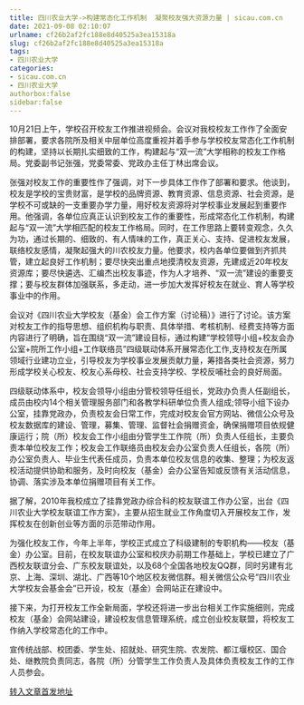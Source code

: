 ```yaml
---
title: 四川农业大学->构建常态化工作机制  凝聚校友强大资源力量 | sicau.com.cn
date: 2021-09-08 02:10:07
urlname: cf26b2af2fc188e8d40525a3ea15318a
slug: cf26b2af2fc188e8d40525a3ea15318a
tags: 
- 四川农业大学
categories:
- sicau.com.cn
- 四川农业大学
authorbox:false
sidebar:false
---
```

10月21日上午，学校召开校友工作推进视频会。会议对我校校友工作作了全面安排部署，要求各院所及相关中层单位高度重视并着手参与学校校友常态化工作机制的构建，坚持以长期扎实细致的工作，构建起与“双一流”大学相称的校友工作格局。党委副书记张强，党委常委、党政办主任丁林出席会议。

张强对校友工作的重要性作了强调，对下一步具体工作作了部署和要求。他谈到，校友是学校的宝贵财富，是学校的品牌资源、教育资源、信息资源、社会资源，是学校不可或缺的一支重要办学力量，用好校友资源将对学校事业发展起到重要作用。他强调，各单位应真正认识到校友工作的重要性，形成常态化工作机制，构建起与“双一流”大学相匹配的校友工作格局。同时，在工作思路上要转变观念，久久为功，通过长期的、细致的、有人情味的工作，真正关心、支持、促进校友发展，联络校友感情，凝聚起强大的川农校友力量。他要求，校内各单位要做到齐抓共管，建立起良好工作机制；要尽快突出重点地摸清校友资源，先建成近20年校友资源库；要尽快遴选、汇编杰出校友事迹，作为人才培养、“双一流”建设的重要支撑；要与校友群体加强联系，多走动，进一步加大发挥好校友在就业、育人等学校事业中的作用。

会议对《四川农业大学校友（基金）会工作方案（讨论稿）》进行了讨论。该方案对校友工作的指导思想、组织机构与职责、具体举措、考核机制、经费支持等方面内容进行了明确，旨在围绕“双一流”建设目标，通过构建“学校领导小组+校友会办公室+院所工作小组+工作联络员”四级联动体系开展常态化工作,支持校友在所属领域行业建功立业，引导校友为学校事业发展贡献力量，筹措各类社会资源，努力形成学校关心校友、校友心系母校、社会支持学校、学校反哺社会的良好局面。

四级联动体系中，校友会领导小组由分管校领导任组长，党政办负责人任副组长，成员由校内14个相关管理服务部门和各教学科研单位负责人组成;领导小组下设办公室，挂靠党政办，负责校友会日常工作，完成对校友会官方网站、微信公众号及校友数据库的建设、管理，募集、管理、监督社会捐赠资金，确保捐赠项目依规健康运行；院（所）校友会工作小组由分管学生工作院（所）负责人任组长，主要负责本单位校友工作；校友会工作联络员由校友会办公室负责人任组长，各院（所）办公室负责人、毕业生代表任成员，负责本单位校友信息的收集、整理；为校友返校活动提供协助和服务，及时向校友（基金）会办公室告知或反馈有关活动信息，协调、落实涉及本单位捐赠项目有关工作。

据了解，2010年我校成立了挂靠党政办综合科的校友联谊工作办公室，出台《四川农业大学校友联谊工作方案》，主要从招生就业工作角度切入开展校友工作，发挥校友在创新创业等方面的示范带动作用。

为强化校友工作，今年上半年，学校正式成立了科级建制的专职机构——校友（基金）办公室。目前，在校友联谊办公室和校庆办前期工作基础上，学校已建立了广西校友联谊分会、广东校友联谊处，以及68个全国各地校友QQ群，同时另建有北京、上海、深圳、湖北、广西等10个地区校友微信群。相关微信公众号“四川农业大学校友会基金会”已开设，校友（基金）会网站正在建设中。

接下来，为打开校友工作全新局面，学校还将进一步出台相关工作实施细则，完成校友（基金）会网站建设，建设校友信息管理系统，成立创业校友联盟，将校友工作纳入学校常态化的工作中。

宣传统战部、校团委、学生处、招就处、研究生院、农发院、都江堰校区、国合处、继教院负责同志，各院（所）分管学生工作负责人及具体负责校友工作的工作人员参会。



[转入文章首发地址](https://news.sicau.edu.cn/info/1135/59511.htm)